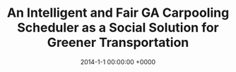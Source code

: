 ---
layout: project_single
image_path: img/publications/carpool_scheduler/carpool_scheduler.png
title: An Intelligent and Fair GA Carpooling Scheduler as a Social Solution for Greener Transportation
conference: MELECON 2014
authors: Carl Michael Boukhater, Oussama Dakroub, Fayez Lahoud, Mariette Awad, Hassan Artail
date: 2014-1-1 00:00:00 +0000
pdf: http://dx.doi.org/10.1109/MELCON.2014.6820528
---